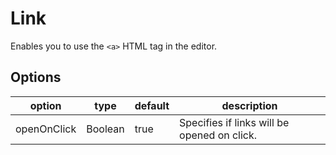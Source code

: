 # Link
Enables you to use the `<a>` HTML tag in the editor.

## Options
| option | type | default | description |
| ------ | ---- | ---- | ----- |
| openOnClick | Boolean | true | Specifies if links will be opened on click. |